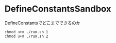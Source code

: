 # DefineConstantsSandbox
DefineConstantsでどこまでできるのか

```
chmod u+x ./run.sh 1
chmod u+X ./run.sh 2
```
